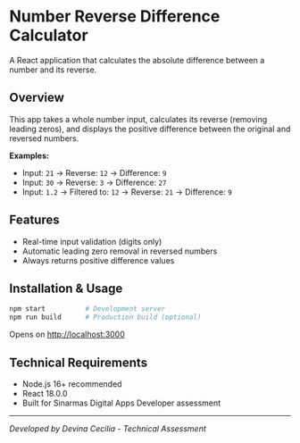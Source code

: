 # Number Reverse Difference Calculator

A React application that calculates the absolute difference between a number and its reverse.

## Overview

This app takes a whole number input, calculates its reverse (removing leading zeros), and displays the positive difference between the original and reversed numbers.

**Examples:**
- Input: `21` → Reverse: `12` → Difference: `9`
- Input: `30` → Reverse: `3` → Difference: `27`
- Input: `1.2` → Filtered to: `12` → Reverse: `21` → Difference: `9`

## Features

- Real-time input validation (digits only)
- Automatic leading zero removal in reversed numbers
- Always returns positive difference values

## Installation & Usage

```bash
npm start          # Development server
npm run build      # Production build (optional)
```

Opens on [http://localhost:3000](http://localhost:3000)

## Technical Requirements

- Node.js 16+ recommended
- React 18.0.0
- Built for Sinarmas Digital Apps Developer assessment

---

*Developed by Devina Cecilia - Technical Assessment*